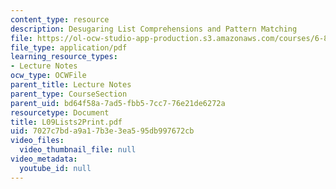 ```yaml
---
content_type: resource
description: Desugaring List Comprehensions and Pattern Matching
file: https://ol-ocw-studio-app-production.s3.amazonaws.com/courses/6-827-multithreaded-parallelism-languages-and-compilers-fall-2002/7027c7bda9a17b3e3ea595db997672cb_L09Lists2Print.pdf
file_type: application/pdf
learning_resource_types:
- Lecture Notes
ocw_type: OCWFile
parent_title: Lecture Notes
parent_type: CourseSection
parent_uid: bd64f58a-7ad5-fbb5-7cc7-76e21de6272a
resourcetype: Document
title: L09Lists2Print.pdf
uid: 7027c7bd-a9a1-7b3e-3ea5-95db997672cb
video_files:
  video_thumbnail_file: null
video_metadata:
  youtube_id: null
---
```

